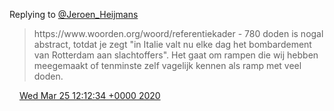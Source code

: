 Replying to [@Jeroen\_Heijmans](https://twitter.com/Jeroen_Heijmans/status/1242687119828582401)

> https://www\.woorden\.org/woord/referentiekader \- 780 doden is nogal abstract, totdat je zegt "in Italie valt nu elke dag het bombardement van Rotterdam aan slachtoffers"\. Het gaat om rampen die wij hebben meegemaakt of tenminste zelf vagelijk kennen als ramp met veel doden\.

<img src="../../media/tweet.ico" width="12" /> [Wed Mar 25 12:12:34 +0000 2020](https://twitter.com/DromerDenker/status/1242786450573340672)